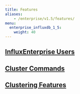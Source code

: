 ```yaml
---
title: Features
aliases:
    - /enterprise/v1.5/features/
menu:
  enterprise_influxdb_1_5:
    weight: 40
---
```


## [InfluxEnterprise Users](/enterprise_influxdb/v1.5/features/users/)
## [Cluster Commands](/enterprise_influxdb/v1.5/features/cluster-commands/)
## [Clustering Features](/enterprise_influxdb/v1.5/features/clustering-features/)

